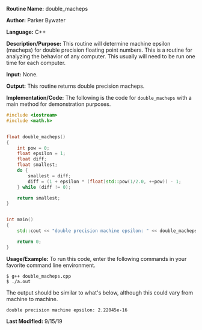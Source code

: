 **Routine Name:** double_macheps

**Author:** Parker Bywater

**Language:** C++ 

**Description/Purpose:** This routine will determine machine epsilon (macheps) for double precision floating point numbers. This is a routine for analyzing the behavior of any computer. This
usually will need to be run one time for each computer.

**Input:** None.

**Output:** This routine returns double precision macheps.

**Implementation/Code:** The following is the code for `double_macheps` with a main method for demonstration purposes.

```C++ 
#include <iostream>
#include <math.h>


float double_macheps() 
{
    int pow = 0;
    float epsilon = 1;
    float diff;         
    float smallest;         
    do {
        smallest = diff;
        diff = (1 + epsilon * (float)std::pow(1/2.0, ++pow)) - 1;   
    } while (diff != 0);

    return smallest;
}


int main() 
{ 
    std::cout << "double precision machine epsilon: " << double_macheps() << std::endl;

    return 0; 
}
```

**Usage/Example:** To run this code, enter the following commands in your favorite command line environment. 

    $ g++ double_macheps.cpp
    $ ./a.out 

The output should be similar to what's below, although this could vary from machine to machine.

    double precision machine epsilon: 2.22045e-16


**Last Modified:** 9/15/19
